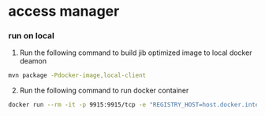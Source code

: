 # access manager

### run on local

1. Run the following command to build jib optimized image to local docker deamon

```bash 
mvn package -Pdocker-image,local-client
```

2. Run the following command to run docker container

```bash 
docker run --rm -it -p 9915:9915/tcp -e "REGISTRY_HOST=host.docker.internal" access-manager:0.0.1-SNAPSHOT
```